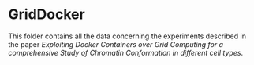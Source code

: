 # GridDocker

This folder contains all the data concerning the experiments described in the paper _Exploiting Docker Containers over Grid Computing for a comprehensive Study of Chromatin Conformation in different cell types_.
